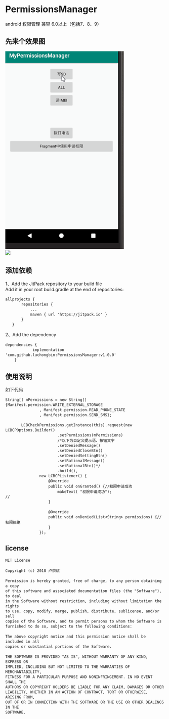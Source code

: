 # PermissionsManager
android 权限管理 兼容 6.0以上（包括7、8、9）
## 先来个效果图  
![效果图](https://github.com/luchongbin/PermissionsManager/blob/master/gif/gif.gif)  
[![](https://jitpack.io/v/luchongbin/PermissionsManager.svg)](https://jitpack.io/#luchongbin/PermissionsManager)
## 添加依赖  
1、Add the JitPack repository to your build file  
   Add it in your root build.gradle at the end of repositories:  
 ```
 allprojects {
		repositories {
			...
			maven { url 'https://jitpack.io' }
		}
	}
 ```  
2、Add the dependency  
```
dependencies {
	        implementation 'com.github.luchongbin:PermissionsManager:v1.0.0'
	}
```
## 使用说明  
 如下代码
 ```
 String[] mPermissions = new String[]{Manifest.permission.WRITE_EXTERNAL_STORAGE
                , Manifest.permission.READ_PHONE_STATE
                , Manifest.permission.SEND_SMS};

        LCBCheckPermissions.getInstance(this).request(new LCBCPOptions.Builder()
                        .setPermissions(mPermissions)
                        /*以下为自定义提示语、按钮文字
                        .setDeniedMessage()
                        .setDeniedCloseBtn()
                        .setDeniedSettingBtn()
                        .setRationalMessage()
                        .setRationalBtn()*/
                        .build(),
                new LCBCPListener() {
                    @Override
                    public void onGranted() {//权限申请成功
                        makeText( "权限申请成功");
//
                    }

                    @Override
                    public void onDenied(List<String> permissions) {//权限拒绝
                    }
                });
```
## license  
```
MIT License

Copyright (c) 2018 卢崇斌

Permission is hereby granted, free of charge, to any person obtaining a copy
of this software and associated documentation files (the "Software"), to deal
in the Software without restriction, including without limitation the rights
to use, copy, modify, merge, publish, distribute, sublicense, and/or sell
copies of the Software, and to permit persons to whom the Software is
furnished to do so, subject to the following conditions:

The above copyright notice and this permission notice shall be included in all
copies or substantial portions of the Software.

THE SOFTWARE IS PROVIDED "AS IS", WITHOUT WARRANTY OF ANY KIND, EXPRESS OR
IMPLIED, INCLUDING BUT NOT LIMITED TO THE WARRANTIES OF MERCHANTABILITY,
FITNESS FOR A PARTICULAR PURPOSE AND NONINFRINGEMENT. IN NO EVENT SHALL THE
AUTHORS OR COPYRIGHT HOLDERS BE LIABLE FOR ANY CLAIM, DAMAGES OR OTHER
LIABILITY, WHETHER IN AN ACTION OF CONTRACT, TORT OR OTHERWISE, ARISING FROM,
OUT OF OR IN CONNECTION WITH THE SOFTWARE OR THE USE OR OTHER DEALINGS IN THE
SOFTWARE.
```
